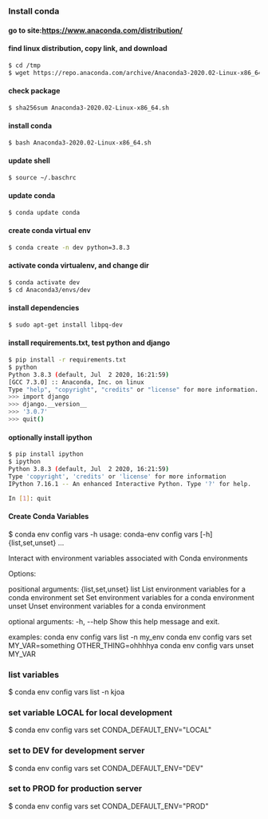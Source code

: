 ### Install conda

#### go to site:https://www.anaconda.com/distribution/

#### find linux distribution, copy link, and download

```bash
$ cd /tmp
$ wget https://repo.anaconda.com/archive/Anaconda3-2020.02-Linux-x86_64.sh
```

#### check package

```bash
$ sha256sum Anaconda3-2020.02-Linux-x86_64.sh
```

#### install conda

```bash
$ bash Anaconda3-2020.02-Linux-x86_64.sh
```

#### update shell

```bash
$ source ~/.baschrc
```

#### update conda

```bash
$ conda update conda
```

#### create conda virtual env

```bash
$ conda create -n dev python=3.8.3
```

#### activate conda virtualenv, and change dir

```bash
$ conda activate dev
$ cd Anaconda3/envs/dev
```

#### install dependencies

```bash
$ sudo apt-get install libpq-dev
```

#### install requirements.txt, test python and django

```.bash
$ pip install -r requirements.txt
$ python
Python 3.8.3 (default, Jul  2 2020, 16:21:59)
[GCC 7.3.0] :: Anaconda, Inc. on linux
Type "help", "copyright", "credits" or "license" for more information.
>>> import django
>>> django.__version__
>>> '3.0.7'
>>> quit()
```

#### optionally install ipython

```bash
$ pip install ipython
$ ipython
Python 3.8.3 (default, Jul  2 2020, 16:21:59)
Type 'copyright', 'credits' or 'license' for more information
IPython 7.16.1 -- An enhanced Interactive Python. Type '?' for help.

In [1]: quit
```

#### Create Conda Variables

$ conda env config vars -h
usage: conda-env config vars [-h] {list,set,unset} ...

Interact with environment variables associated with Conda environments

Options:

positional arguments:
{list,set,unset}
list List environment variables for a conda environment
set Set environment variables for a conda environment
unset Unset environment variables for a conda environment

optional arguments:
-h, --help Show this help message and exit.

examples:
conda env config vars list -n my_env
conda env config vars set MY_VAR=something OTHER_THING=ohhhhya
conda env config vars unset MY_VAR

### list variables

$ conda env config vars list -n kjoa

### set variable LOCAL for local development

$ conda env config vars set CONDA_DEFAULT_ENV="LOCAL"

### set to DEV for development server

$ conda env config vars set CONDA_DEFAULT_ENV="DEV"

### set to PROD for production server

$ conda env config vars set CONDA_DEFAULT_ENV="PROD"
